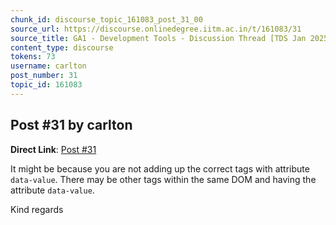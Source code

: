 ```yaml
---
chunk_id: discourse_topic_161083_post_31_00
source_url: https://discourse.onlinedegree.iitm.ac.in/t/161083/31
source_title: GA1 - Development Tools - Discussion Thread [TDS Jan 2025]
content_type: discourse
tokens: 73
username: carlton
post_number: 31
topic_id: 161083
---
```


## Post #31 by carlton

**Direct Link**: [Post #31](https://discourse.onlinedegree.iitm.ac.in/t/161083/31)

It might be because you are not adding up the correct tags with attribute `data-value`. There may be other tags within the same DOM and having the attribute `data-value`.

Kind regards
